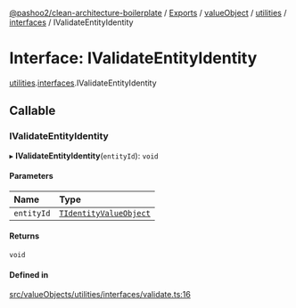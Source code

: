 [@pashoo2/clean-architecture-boilerplate](../README.md) / [Exports](../modules.md) / [valueObject](../modules/valueobject.md) / [utilities](../modules/valueobject.utilities.md) / [interfaces](../modules/valueobject.utilities.interfaces.md) / IValidateEntityIdentity

# Interface: IValidateEntityIdentity

[utilities](../modules/valueobject.utilities.md).[interfaces](../modules/valueobject.utilities.interfaces.md).IValidateEntityIdentity

## Callable

### IValidateEntityIdentity

▸ **IValidateEntityIdentity**(`entityId`): `void`

#### Parameters

| Name | Type |
| :------ | :------ |
| `entityId` | [`TIdentityValueObject`](../modules/valueobject.interfaces.md#tidentityvalueobject) |

#### Returns

`void`

#### Defined in

[src/valueObjects/utilities/interfaces/validate.ts:16](https://github.com/pashoo2/clean-architecture-boilerplate/blob/4202db5/src/valueObjects/utilities/interfaces/validate.ts#L16)
